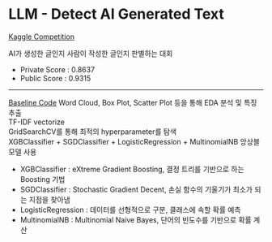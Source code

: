 # LLM - Detect AI Generated Text
[Kaggle Competition](https://www.kaggle.com/competitions/llm-detect-ai-generated-text/overview)

AI가 생성한 글인지 사람이 작성한 글인지 판별하는 대회
- Private Score : 0.8637
- Public Score : 0.9315

---
[Baseline Code](https://www.kaggle.com/code/datafan07/train-your-own-tokenizer?scriptVersionId=153008703)
Word Cloud, Box Plot, Scatter Plot 등을 통해 EDA 분석 및 특징 추출  
TF-IDF vectorize  
GridSearchCV를 통해 최적의 hyperparameter를 탐색  
XGBClassifier + SGDClassifier + LogisticRegression + MultinomialNB 앙상블 모델 사용
- XGBClassifier : eXtreme Gradient Boosting, 결정 트리를 기반으로 하는 Boosting 기법
- SGDClassifier : Stochastic Gradient Decent, 손실 함수의 기울기가 최소가 되는 지점을 찾아냄
- LogisticRegression : 데이터를 선형적으로 구분, 클래스에 속할 확률 예측
- MultinomialNB : Multinomial Naive Bayes, 단어의 빈도수를 기반으로 확률 계산
